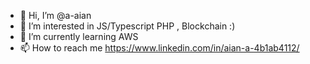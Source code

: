 - 👋 Hi, I’m @a-aian
- 👀 I’m interested in JS/Typescript PHP , Blockchain :)
- 🌱 I’m currently learning AWS
- 📫 How to reach me https://www.linkedin.com/in/aian-a-4b1ab4112/

<!---
a-aian/a-aian is a ✨ special ✨ repository because its `README.md` (this file) appears on your GitHub profile.
You can click the Preview link to take a look at your changes.
--->
